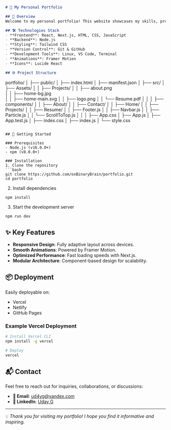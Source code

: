 ```markdown
# 🚀 My Personal Portfolio

## 📝 Overview
Welcome to my personal portfolio! This website showcases my skills, projects, and experiences as a **Software Engineer, Web Developer, and Machine Learning Enthusiast**. It is built with modern technologies to provide a seamless and interactive user experience.

## 🛠 Technologies Stack
- **Frontend**: React, Next.js, HTML, CSS, JavaScript
- **Backend**: Node.js
- **Styling**: Tailwind CSS
- **Version Control**: Git & GitHub
- **Development Tools**: Linux, VS Code, Terminal
- **Animations**: Framer Motion
- **Icons**: Lucide React

## 🌐 Project Structure
```
portfolio/
│
├── public/
│   ├── index.html
│   ├── manifest.json
│
├── src/
│   ├── Assets/
│   │   ├── Projects/
│   │   ├── about.png                
│   │   ├── home-bg.jpg     
│   │   ├── home-main.svg
│   │   ├── logo.png
│   │   └── Resume.pdf
│   │
│   ├── components/
│   │   ├── About/
│   │   ├── Contact/
│   │   ├── Home/
│   │   ├── Projects/
│   │   ├── Resume/
│   │   ├── Footer.js
│   │   ├── Navbar.js
│   │   ├── Particle.js
│   │   └── ScrollToTop.js
│   │
│   ├── App.css
│   ├── App.js
│   ├── App.test.js
│   ├── index.css
│   ├── index.js
│   └── style.css

```

## 🚀 Getting Started

### Prerequisites
- Node.js (v16.0.0+)
- npm (v8.0.0+)

### Installation
1. Clone the repository
```bash
git clone https://github.com/oxBinaryBrain/portfolio.git
cd portfolio
```

2. Install dependencies
```bash
npm install
```

3. Start the development server
```bash
npm run dev
```

## ✨ Key Features
- **Responsive Design**: Fully adaptive layout across devices.
- **Smooth Animations**: Powered by Framer Motion.
- **Optimized Performance**: Fast loading speeds with Next.js.
- **Modular Architecture**: Component-based design for scalability.

## 📦 Deployment
Easily deployable on:
- Vercel
- Netlify
- GitHub Pages

### Example Vercel Deployment
```bash
# Install Vercel CLI
npm install -g vercel

# Deploy
vercel
```

## 📬 Contact

Feel free to reach out for inquiries, collaborations, or discussions:

- **📧 Email**: [ud4yg@yandex.com](mailto:ud4yg@yandex.com)
- **🔗 LinkedIn**: [Uday G](https://www.linkedin.com/in/uday-g-601ba9266/)

---

💡 *Thank you for visiting my portfolio! I hope you find it informative and inspiring.*
```
